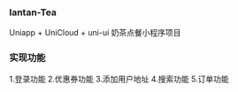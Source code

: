 ### lantan-Tea

Uniapp + UniCloud + uni-ui 奶茶点餐小程序项目

### 实现功能

1.登录功能
2.优惠券功能
3.添加用户地址
4.搜索功能
5.订单功能
